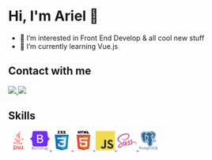 # Hi, I'm Ariel 👋

- 👀 I’m interested in Front End Develop & all cool new stuff
- 🌱 I’m currently learning Vue.js

## Contact with me

<div > 
  <a href="mailto:ariel7234@gmail.com">
      <img src="https://img.shields.io/badge/Gmail-D14836?style=for-the-badge&logo=gmail&logoColor=white"/>
  </a>
  <a href="https://www.linkedin.com/in/ariel7234" >
      <img src="https://img.shields.io/badge/LinkedIn-0077B5?style=for-the-badge&logo=linkedin&logoColor=white"/>
  </a>
  <!-- <a href="https://drive.google.com/file/d/1C67Fx0cf7C64SwN_icbT_la8joOQ8365/view?usp=share_link" target="_blank">
      <img src="https://img.shields.io/badge/bio.link-000000%7D?style=for-the-badge&logo=biolink&logoColor=white"/>
  </a> -->
  <!-- <a href="https://momolly1024.github.io/momolly1024/" target="_blank">
      <img src="https://img.shields.io/badge/My%20Website-blue?style=for-the-badge"/>
  </a> -->
</div>

## Skills

<div>
  <a>
    <img src="https://raw.githubusercontent.com/devicons/devicon/master/icons/java/java-plain-wordmark.svg" alt="java" width="40" height="40" />
  </a>
  <a href="https://getbootstrap.com" target="_blank"> 
    <img src="https://raw.githubusercontent.com/devicons/devicon/master/icons/bootstrap/bootstrap-plain-wordmark.svg" alt="bootstrap" width="40" height="40"/> 
  </a> 
  <a href="https://www.w3schools.com/css/" target="_blank"> 
    <img src="https://raw.githubusercontent.com/devicons/devicon/master/icons/css3/css3-original-wordmark.svg" alt="css3" width="40" height="40"/> 
  </a>
  <a href="https://www.w3.org/html/" target="_blank"> 
    <img src="https://raw.githubusercontent.com/devicons/devicon/master/icons/html5/html5-original-wordmark.svg" alt="html5" width="40" height="40"/> 
  </a>
  <a href="https://developer.mozilla.org/en-US/docs/Web/JavaScript" target="_blank"> 
    <img src="https://raw.githubusercontent.com/devicons/devicon/master/icons/javascript/javascript-original.svg" alt="javascript" width="40" height="40"/> 
  </a> 
  <a href="https://sass-lang.com" target="_blank"> 
    <img src="https://raw.githubusercontent.com/devicons/devicon/master/icons/sass/sass-original.svg" alt="sass" width="40" height="40"/> 
  </a> 
  <a href="https://www.postgresql.org/" target="_blank">
    <img src="https://raw.githubusercontent.com/devicons/devicon/master/icons/postgresql/postgresql-plain-wordmark.svg" alt="postgresql" width="40" height="40" />
  </a>
</div>
